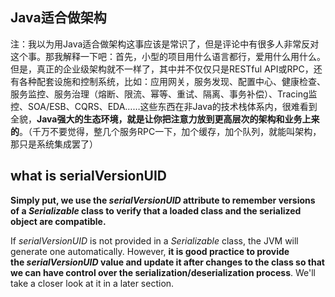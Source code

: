 ## Java适合做架构 

注：我以为用Java适合做架构这事应该是常识了，但是评论中有很多人非常反对这个事。那我解释一下吧：首先，小型的项目用什么语言都行，爱用什么用什么。但是，真正的企业级架构就不一样了，其中并不仅仅只是RESTful API或RPC，还有各种配套设施和控制系统，比如：应用网关，服务发现、配置中心、健康检查、服务监控、服务治理（熔断、限流、幂等、重试、隔离、事务补偿）、Tracing监控、SOA/ESB、CQRS、EDA……这些东西在非Java的技术栈体系内，很难看到全貌，**Java强大的生态环境，就是让你把注意力放到更高层次的架构和业务上来的**。（千万不要觉得，整几个服务RPC一下，加个缓存，加个队列，就能叫架构，那只是系统集成罢了）


## what is serialVersionUID 
**Simply put, we use the *serialVersionUID* attribute to remember versions of a *Serializable* class to verify that a loaded class and the serialized object are compatible.**

If *serialVersionUID* is not provided in a *Serializable* class, the JVM will generate one automatically. However, **it is good practice to provide the *serialVersionUID* value and update it after changes to the class so that we can have control over the serialization/deserialization process**. We'll take a closer look at it in a later section.

